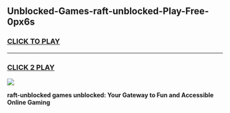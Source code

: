 
## Unblocked-Games-raft-unblocked-Play-Free-0px6s
<h3>
<a href="https://premium76.site?title=raft-unblocked&ref=12A">CLICK TO PLAY</a></h3>
<hr>

<h3>
<a href="https://premium76.site?title=raft-unblocked&ref=12A">CLICK 2 PLAY</a>
  
</h3>

<a href="https://premium76.site?title=raft-unblocked&ref=12A"><img src="https://clearcache.store/games.png"></a>


**raft-unblocked games unblocked: Your Gateway to Fun and Accessible Online Gaming**
